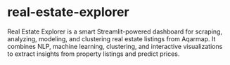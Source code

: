 # real-estate-explorer
Real Estate Explorer is a smart Streamlit-powered dashboard for scraping, analyzing, modeling, and clustering real estate listings from Aqarmap.  It combines NLP, machine learning, clustering, and interactive visualizations to extract insights from property listings and predict prices.
